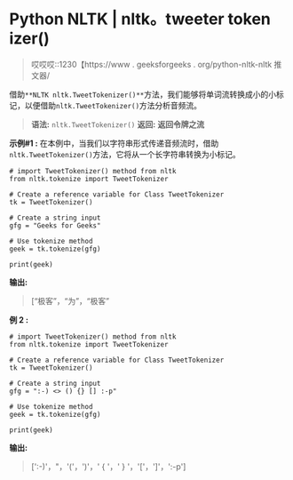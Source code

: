 # Python NLTK | nltk。tweeter token izer()

> 哎哎哎::1230【https://www . geeksforgeeks . org/python-nltk-nltk 推文器/

借助`**NLTK nltk.TweetTokenizer()**`方法，我们能够将单词流转换成小的小标记，以便借助`nltk.TweetTokenizer()`方法分析音频流。

> **语法:** `nltk.TweetTokenizer()`
> **返回:** **返回令牌之流**

**示例#1 :**
在本例中，当我们以字符串形式传递音频流时，借助`nltk.TweetTokenizer()`方法，它将从一个长字符串转换为小标记。

```
# import TweetTokenizer() method from nltk
from nltk.tokenize import TweetTokenizer

# Create a reference variable for Class TweetTokenizer
tk = TweetTokenizer()

# Create a string input
gfg = "Geeks for Geeks"

# Use tokenize method
geek = tk.tokenize(gfg)

print(geek)
```

**输出:**

> [“极客”，“为”，“极客”

**例 2 :**

```
# import TweetTokenizer() method from nltk
from nltk.tokenize import TweetTokenizer

# Create a reference variable for Class TweetTokenizer
tk = TweetTokenizer()

# Create a string input
gfg = ":-) <> () {} [] :-p"

# Use tokenize method
geek = tk.tokenize(gfg)

print(geek)
```

**输出:**

> [':-)'，"，'('，')'，' { '，' } '，'['，']'，':-p']